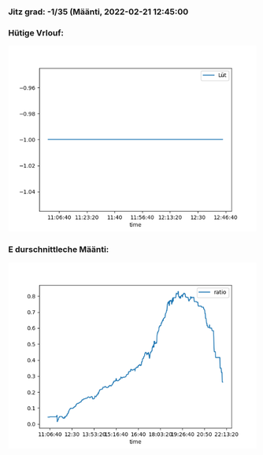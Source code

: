 ### Jitz grad: -1/35 (Määnti, 2022-02-21 12:45:00

### Hütige Vrlouf:
![Graph](Today.png)

### E durschnittleche Määnti:
![Graph](Määnti.png)